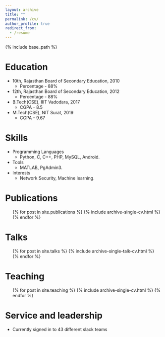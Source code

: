 ```yaml
---
layout: archive
title: ""
permalink: /cv/
author_profile: true
redirect_from:
  - /resume
---
```


{% include base_path %}

Education
======
* 10th, Rajasthan Board of Secondary Education, 2010
  * Percentage - 88%
* 12th, Rajasthan Board of Secondary Education, 2012
  * Percentage - 88%
* B.Tech(CSE), IIIT Vadodara, 2017
  * CGPA - 8.5
* M.Tech(CSE), NIT Surat, 2019
  * CGPA - 9.67
  
Skills
======
* Programming Languages
  * Python, C, C++, PHP, MySQL, Android.
* Tools
  * MATLAB, PgAdmin3.
* Interests
  * Network Security, Machine learning.
  

Publications
======
  <ul>{% for post in site.publications %}
    {% include archive-single-cv.html %}
  {% endfor %}</ul>
  
Talks
======
  <ul>{% for post in site.talks %}
    {% include archive-single-talk-cv.html %}
  {% endfor %}</ul>
  
Teaching
======
  <ul>{% for post in site.teaching %}
    {% include archive-single-cv.html %}
  {% endfor %}</ul>
  
Service and leadership
======
* Currently signed in to 43 different slack teams
